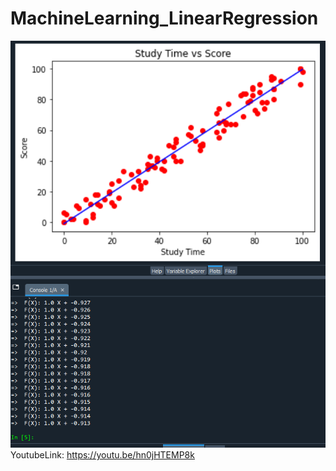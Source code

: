 # MachineLearning_LinearRegression
![alt text](https://github.com/Fhurky/MachineLearning_LinearRegression/blob/main/GradientDescent/Screenshots/1.png)
YoutubeLink: https://youtu.be/hn0jHTEMP8k
